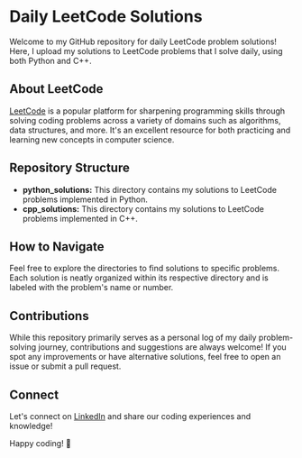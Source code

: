 # Daily LeetCode Solutions

Welcome to my GitHub repository for daily LeetCode problem solutions! Here, I upload my solutions to LeetCode problems that I solve daily, using both Python and C++.

## About LeetCode

[LeetCode](https://leetcode.com/) is a popular platform for sharpening programming skills through solving coding problems across a variety of domains such as algorithms, data structures, and more. It's an excellent resource for both practicing and learning new concepts in computer science.

## Repository Structure

- **python_solutions:** This directory contains my solutions to LeetCode problems implemented in Python.
- **cpp_solutions:** This directory contains my solutions to LeetCode problems implemented in C++.

## How to Navigate

Feel free to explore the directories to find solutions to specific problems. Each solution is neatly organized within its respective directory and is labeled with the problem's name or number.

## Contributions

While this repository primarily serves as a personal log of my daily problem-solving journey, contributions and suggestions are always welcome! If you spot any improvements or have alternative solutions, feel free to open an issue or submit a pull request.

## Connect

Let's connect on [LinkedIn]([https://www.linkedin.com/in/yourprofile](https://www.linkedin.com/in/ijlal-tanveer-572213269/)) and share our coding experiences and knowledge!

Happy coding! 🚀

